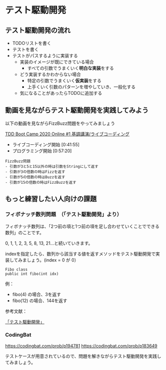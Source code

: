 # テスト駆動開発

## テスト駆動開発の流れ

- TODOリストを書く
- テストを書く
- テストがパスするように実装する
  - 実装のイメージが既にできている場合
    - すべての引数でうまくいく**明白な実装**をする
  - どう実装するかわからない場合
    - 特定の引数でうまくいく**仮実装**をする
    - 上手くいく引数のパターンを増やしていき、一般化する
  - 気になることがあったらTODOに追加する

## 動画を見ながらテスト駆動開発を実践してみよう

以下の動画を見ながらFizzBuzz問題をやってみましょう

[TDD Boot Camp 2020 Online #1 基調講演/ライブコーディング](https://youtu.be/Q-FJ3XmFlT8?t=2516)

- ライブコーディング開始 [0:41:55]
- プログラミング開始 [0:57:20]

```
FizzBuzz問題
- 引数が3と5と15以外の時は引数をStringにして返す  
- 引数が3の倍数の時はFizzを返す
- 引数が5の倍数の時はBuzzを返す
- 引数が15の倍数の時はFizzBuzzを返す
```
## もっと練習したい人向けの課題
### フィボナッチ数列問題　（「テスト駆動開発」より）

フィボナッチ数列は、「2つ前の項と1つ前の項を足し合わせていくことでできる数列」のことです。

0, 1, 1, 2, 3, 5, 8, 13, 21…と続いていきます。

indexを指定したら、数列から該当する値を返すメソッドをテスト駆動開発で実装してみましょう。(index = 0 が 0）
```
Fibo class
public int fibo(int idx)
```
例：
- fibo(4) の場合、3を返す
- fibo(12) の場合、144を返す

参考文献：

[「テスト駆動開発」](https://shop.ohmsha.co.jp/shopdetail/000000004967/)

### CodingBat
https://codingbat.com/prob/p194781
https://codingbat.com/prob/p183649

テストケースが用意されているので、問題を解きながらテスト駆動開発を実践してみましょう。


